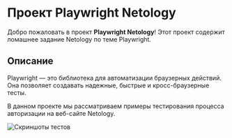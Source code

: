# Проект Playwright Netology

Добро пожаловать в проект **Playwright Netology**! Этот проект содержит ломашнее задание Netology по теме Playwright.

## Описание

Playwright — это библиотека для автоматизации браузерных действий. Она позволяет создавать надежные, быстрые и кросс-браузерные тесты.

В данном проекте мы рассматриваем примеры тестирования процесса авторизации на веб-сайте Netology.

![Скриншоты тестов](https://i.ibb.co/7zcyJxv/2023-10-20-09-19-54.png)



